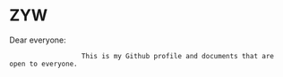 # ZYW

Dear everyone:

                      This is my Github profile and documents that are open to everyone.
